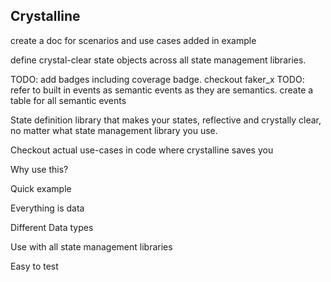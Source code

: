 ## Crystalline

create a doc for scenarios and use cases added in example

define crystal-clear state objects across all state management libraries.

TODO: add badges including coverage badge. checkout faker_x
TODO: refer to built in events as semantic events as they are semantics. create a table for all semantic events

State definition library that makes your states, reflective and crystally clear, no matter what state management library you use.

Checkout actual use-cases in code where crystalline saves you

Why use this?

Quick example

Everything is data

Different Data types

Use with all state management libraries

Easy to test
